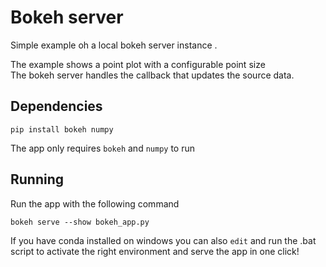 # Bokeh server

Simple example oh a local bokeh server instance  .

The example shows a point plot with a configurable point size  
The bokeh server handles the callback that updates the source data.

## Dependencies

    pip install bokeh numpy

The app only requires `bokeh` and `numpy` to run

## Running

Run the app with the following command

    bokeh serve --show bokeh_app.py

If you have conda installed on windows you can also `edit` and run the .bat script to activate the right environment and serve the app in one click!

<!-- EOF -->
